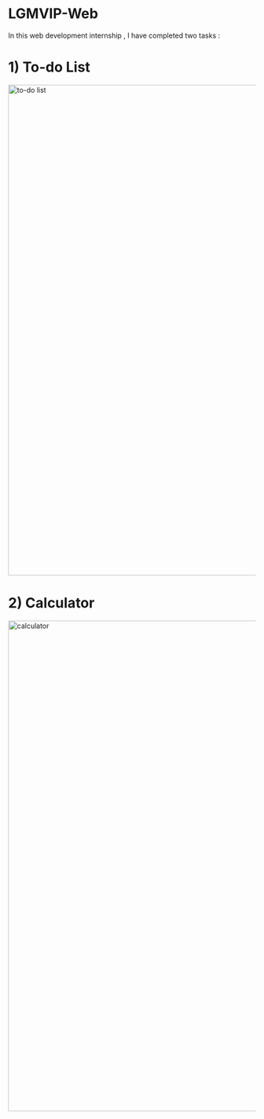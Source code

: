 # LGMVIP-Web

<p>In this web development internship , I have completed two tasks :</p>

<h1>1) To-do List</h1>
<img width="999" alt="to-do list" src="https://user-images.githubusercontent.com/106135562/189525739-fe904828-6ac4-44fb-ac40-b74f0286859b.png">
<h1>2) Calculator</h1>
<img width="999" alt="calculator" src="https://user-images.githubusercontent.com/106135562/189525784-09caf0ef-8c4a-400f-bd9e-b213a03aa66c.png">
